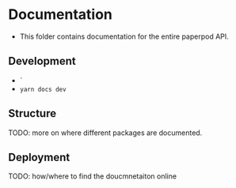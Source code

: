 # Documentation 
* This folder contains documentation for the entire paperpod API. 


## Development 
* `
* `yarn docs dev`

## Structure 
TODO: more on where different packages are documented. 

## Deployment 
TODO: how/where to find the doucmnetaiton online 